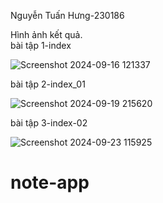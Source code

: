 Nguyễn Tuấn Hưng-230186

Hình ảnh kết quả.  
bài tập 1-index

![Screenshot 2024-09-16 121337](https://github.com/user-attachments/assets/614b1da0-b624-4211-b8e5-9d969c0cd081)

bài tập 2-index_01

![Screenshot 2024-09-19 215620](https://github.com/user-attachments/assets/31d15792-5af9-49ae-a533-31e1ff256afb)

bài tập 3-index-02

![Screenshot 2024-09-23 115925](https://github.com/user-attachments/assets/6727bf2f-3002-4a59-b78e-ec1d6b6d67ae)



# note-app
